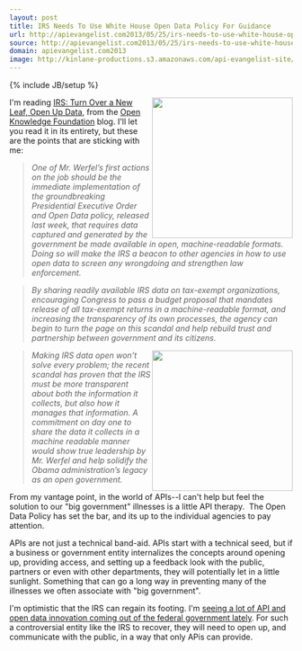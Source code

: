 ```yaml
---
layout: post
title: IRS Needs To Use White House Open Data Policy For Guidance
url: http://apievangelist.com2013/05/25/irs-needs-to-use-white-house-open-data-policy-for-guidance/
source: http://apievangelist.com2013/05/25/irs-needs-to-use-white-house-open-data-policy-for-guidance/
domain: apievangelist.com2013
image: http://kinlane-productions.s3.amazonaws.com/api-evangelist-site/blog/open-knowledge-foundation-logo.jpg
---
```

{% include JB/setup %}
<p><a href="http://okfn.org/"><img src="https://s3.amazonaws.com/kinlane-productions/open-knowledge-foundation/open-knowledge-foundation-logo.jpg" alt="" width="250" align="right" /></a></p>
<p>I'm reading <a href="http://blog.okfn.org/2013/05/24/irs-turn-over-a-new-leaf-open-up-data/">IRS: Turn Over a New Leaf, Open Up Data</a>, from the <a href="http://okfn.org/">Open Knowledge Foundation</a> blog.  I'll let you read it in its entirety, but these are the points that are sticking with me:</p>
<blockquote><em>One of Mr. Werfel&rsquo;s first actions on the job should be the immediate implementation of the groundbreaking Presidential Executive Order and Open Data policy, released last week, that requires data captured and generated by the government be made available in open, machine-readable formats. Doing so will make the IRS a beacon to other agencies in how to use open data to screen any wrongdoing and strengthen law enforcement.</em></blockquote>
<blockquote><em>By sharing readily available IRS data on tax-exempt organizations, encouraging Congress to pass a budget proposal that mandates release of all tax-exempt returns in a machine-readable format, and increasing the transparency of its own processes, the agency can begin to turn the page on this scandal and help rebuild trust and partnership between government and its citizens.</em></blockquote>
<p><em><img src="https://s3.amazonaws.com/kinlane-productions/federal-strategy/irs/irs-logo.jpg" alt="" width="250" align="right" /></em></p>
<blockquote><em>Making IRS data open won&rsquo;t solve every problem; the recent scandal has proven that the IRS must be more transparent about both the information it collects, but also how it manages that information. A commitment on day one to share the data it collects in a machine readable manner would show true leadership by Mr. Werfel and help solidify the Obama administration&rsquo;s legacy as an open government.</em></blockquote>
<p>From my vantage point, in the world of APIs--I can't help but feel the solution to our "big government" illnesses is a little API therapy. &nbsp;The Open Data Policy has set the bar, and its up to the individual agencies to pay attention.</p>
<p>APIs are not just a technical band-aid.   APIs start with a technical seed, but if a business or government entity internalizes the concepts around opening up, providing access, and setting up a feedback look with the public, partners or even with other departments, they will potentially let in a little sunlight.  Something that can go a long way in preventing many of the illnesses we often associate with "big government".</p>
<p>I'm optimistic that the IRS can regain its footing.  I'm <a href="http://www.data.gov/developers/page/developer-resources">seeing a lot of API and open data innovation coming out of the federal government lately</a>.  For such a controversial entity like the IRS to recover, they will need to open up, and communicate with the public, in a way that only APis can provide.</p>
